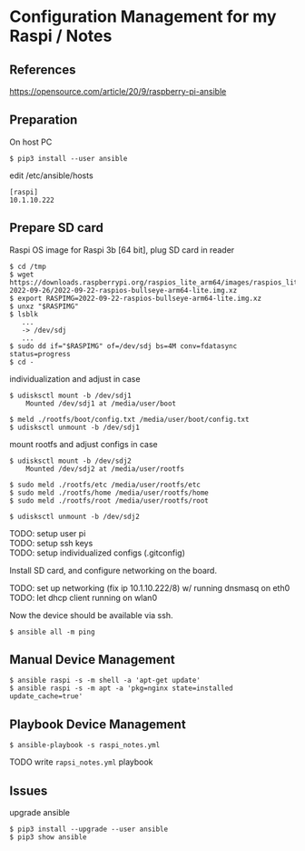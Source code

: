 # Configuration Management for my Raspi / Notes

## References

https://opensource.com/article/20/9/raspberry-pi-ansible


## Preparation

On host PC  

```
$ pip3 install --user ansible
```

edit /etc/ansible/hosts  
```
[raspi]
10.1.10.222
```

## Prepare SD card

Raspi OS image for Raspi 3b [64 bit], plug SD card in reader    
```
$ cd /tmp
$ wget https://downloads.raspberrypi.org/raspios_lite_arm64/images/raspios_lite_arm64-2022-09-26/2022-09-22-raspios-bullseye-arm64-lite.img.xz
$ export RASPIMG=2022-09-22-raspios-bullseye-arm64-lite.img.xz
$ unxz "$RASPIMG"
$ lsblk
   ...
   -> /dev/sdj
   ...
$ sudo dd if="$RASPIMG" of=/dev/sdj bs=4M conv=fdatasync status=progress
$ cd -
```

individualization and adjust in case   
```
$ udisksctl mount -b /dev/sdj1
    Mounted /dev/sdj1 at /media/user/boot

$ meld ./rootfs/boot/config.txt /media/user/boot/config.txt
$ udisksctl unmount -b /dev/sdj1
```

mount rootfs and adjust configs in case   
```
$ udisksctl mount -b /dev/sdj2
    Mounted /dev/sdj2 at /media/user/rootfs

$ sudo meld ./rootfs/etc /media/user/rootfs/etc
$ sudo meld ./rootfs/home /media/user/rootfs/home
$ sudo meld ./rootfs/root /media/user/rootfs/root

$ udisksctl unmount -b /dev/sdj2
```

TODO: setup user pi  
TODO: setup ssh keys  
TODO: setup individualized configs (.gitconfig)  

Install SD card, and configure networking on the board.  

TODO: set up networking (fix ip 10.1.10.222/8) w/ running dnsmasq on eth0  
TODO: let dhcp client running on wlan0  


Now the device should be available via ssh.   
```
$ ansible all -m ping
```



## Manual Device Management

```
$ ansible raspi -s -m shell -a 'apt-get update'
$ ansible raspi -s -m apt -a 'pkg=nginx state=installed update_cache=true'
```



## Playbook Device Management

```
$ ansible-playbook -s raspi_notes.yml
```

TODO write ``rapsi_notes.yml`` playbook


## Issues

upgrade ansible  
```
$ pip3 install --upgrade --user ansible
$ pip3 show ansible
```
